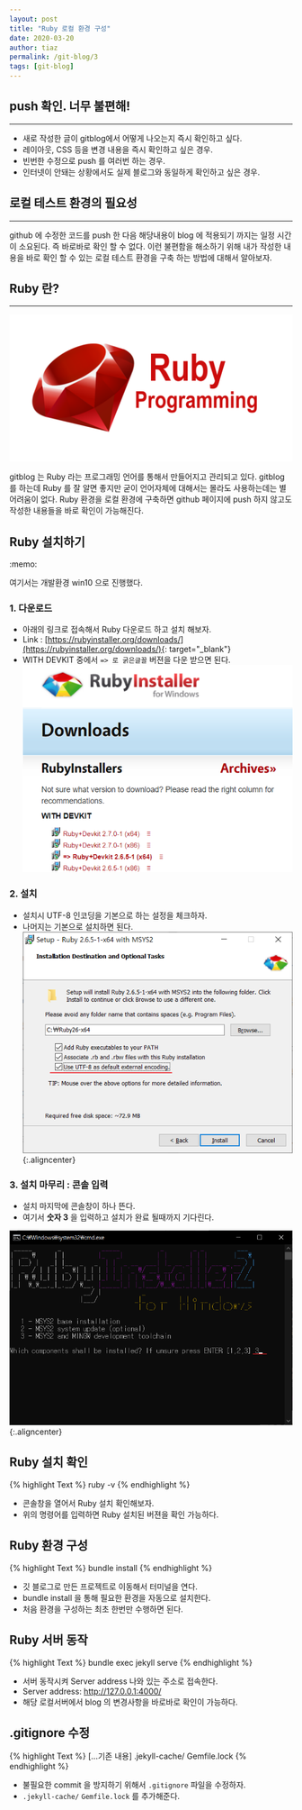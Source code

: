 ```yaml
---
layout: post
title: "Ruby 로컬 환경 구성"
date: 2020-03-20
author: tiaz
permalink: /git-blog/3
tags: [git-blog]
---
```

## push 확인. 너무 불편해!
---
- 새로 작성한 글이 gitblog에서 어떻게 나오는지 즉시 확인하고 싶다.
- 레이아웃, CSS 등을 변경 내용을 즉시 확인하고 싶은 경우.
- 빈번한 수정으로 push 를 여러번 하는 경우.
- 인터넷이 안돼는 상황에서도 실제 블로그와 동일하게 확인하고 싶은 경우.

## 로컬 테스트 환경의 필요성
---
github 에 수정한 코드를 push 한 다음 해당내용이 blog 에 적용되기 까지는 
일정 시간이 소요된다. 즉 바로바로 확인 할 수 없다. 이런 불편함을 해소하기 위해 내가 작성한 내용을 
바로 확인 할 수 있는 로컬 테스트 환경을 구축 하는 방법에 대해서 알아보자.

## Ruby 란?
---
!["Ruby"](/assets/img/content/git-blog/ruby0.png)

gitblog 는 Ruby 라는 프로그래밍 언어를 통해서 만들어지고 관리되고 있다.
gitblog 를 하는데 Ruby 를 잘 알면 좋지만 굳이 언어자체에 대해서는 몰라도
사용하는데는 별 어려움이 없다.
Ruby 환경을 로컬 환경에 구축하면 github 페이지에 push 하지 않고도
작성한 내용들을 바로 확인이 가능해진다.

## Ruby 설치하기

<div class="callout">:memo: 
<p>여기서는 개발환경 win10 으로 진행했다.</p>
</div>

### 1. 다운로드
- 아래의 링크로 접속해서 Ruby 다운로드 하고 설치 해보자.
- Link : [https://rubyinstaller.org/downloads/](https://rubyinstaller.org/downloads/){: target="_blank"}
- WITH DEVKIT 중에서 `=> 로 굵은글꼴` 버젼을 다운 받으면 된다.
!["Ruby install"](/assets/img/content/git-blog/ruby1.png)

### 2. 설치
- 설치시 UTF-8 인코딩을 기본으로 하는 설정을 체크하자.
- 나머지는 기본으로 설치하면 된다.
!["Ruby install"](/assets/img/content/git-blog/ruby2.png){:.aligncenter}

### 3. 설치 마무리 : 콘솔 입력
- 설치 마지막에 콘솔창이 하나 뜬다.
- 여기서 **숫자 3** 을 입력하고 설치가 완료 될때까지 기다린다.

!["Ruby install"](/assets/img/content/git-blog/ruby3.png){:.aligncenter}

## Ruby 설치 확인
{% highlight Text %}
ruby -v
{% endhighlight %}
- 콘솔창을 열어서 Ruby 설치 확인해보자.
- 위의 명령어를 입력하면 Ruby 설치된 버젼을 확인 가능하다.

## Ruby 환경 구성
{% highlight Text %}
bundle install
{% endhighlight %}
- 깃 블로그로 만든 프로젝트로 이동해서 터미널을 연다.
- bundle install 을 통해 필요한 환경을 자동으로 설치한다.
- 처음 환경을 구성하는 최초 한번만 수행하면 된다.

## Ruby 서버 동작
{% highlight Text %}
bundle exec jekyll serve
{% endhighlight %}
- 서버 동작시켜 Server address 나와 있는 주소로 접속한다.
- Server address: http://127.0.0.1:4000/
- 해당 로컬서버에서 blog 의 변경사항을 바로바로 확인이 가능하다.

## .gitignore 수정
{% highlight Text %}
[...기존 내용]
.jekyll-cache/
Gemfile.lock
{% endhighlight %}
- 불필요한 commit 을 방지하기 위해서 `.gitignore` 파일을 수정하자.
- `.jekyll-cache/` `Gemfile.lock` 를 추가해준다.